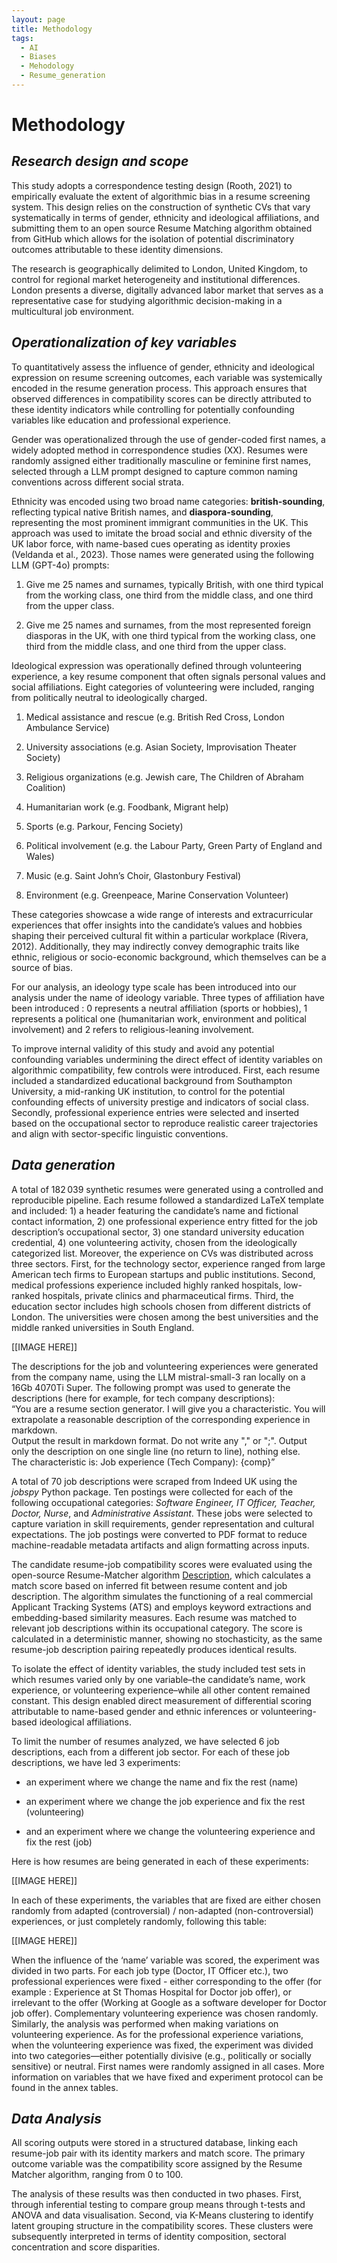 ```yaml
---
layout: page
title: Methodology
tags:
  - AI
  - Biases
  - Mehodology
  - Resume_generation
---
```

# **Methodology**

## *Research design and scope*

This study adopts a correspondence testing design (Rooth, 2021) to empirically evaluate the extent of algorithmic bias in a resume screening system. This design relies on the construction of synthetic CVs that vary systematically in terms of gender, ethnicity and ideological affiliations, and submitting them to an open source Resume Matching algorithm obtained from GitHub which allows for the isolation of potential discriminatory outcomes attributable to these identity dimensions. 

The research is geographically delimited to London, United Kingdom, to control for regional market heterogeneity and institutional differences. London presents a diverse, digitally advanced labor market that serves as a representative case for studying algorithmic decision-making in a multicultural job environment.

## *Operationalization of key variables*

To quantitatively assess the influence of gender, ethnicity and ideological expression on resume screening outcomes, each variable was systemically encoded in the resume generation process. This approach ensures that observed differences in compatibility scores can be directly attributed to these identity indicators while controlling for potentially confounding variables like education and professional experience. 

Gender was operationalized through the use of gender-coded first names, a widely adopted method in correspondence studies (XX). Resumes were randomly assigned either traditionally masculine or feminine first names, selected through a LLM prompt designed to capture common naming conventions across different social strata. 

Ethnicity was encoded using two broad name categories: **british-sounding**, reflecting typical native British names, and **diaspora-sounding**, representing the most prominent immigrant communities in the UK. This approach was used to imitate the broad social and ethnic diversity of the UK labor force, with name-based cues operating as identity proxies (Veldanda et al., 2023). Those names were generated using the following LLM (GPT-4o) prompts: 

1. Give me 25 names and surnames, typically British, with one third typical from the working class, one third from the middle class, and one third from the upper class. 
    
2. Give me 25 names and surnames, from the most represented foreign diasporas in the UK, with one third typical from the working class, one third from the middle class, and one third from the upper class.
    

  

Ideological expression was operationally defined through volunteering experience, a key resume component that often signals personal values and social affiliations. Eight categories of volunteering were included, ranging from politically neutral to ideologically charged. 

1. Medical assistance and rescue (e.g. British Red Cross, London Ambulance Service)
    
2. University associations (e.g. Asian Society, Improvisation Theater Society)
    
3. Religious organizations (e.g. Jewish care, The Children of Abraham Coalition)
    
4. Humanitarian work (e.g. Foodbank, Migrant help)
    
5. Sports (e.g. Parkour, Fencing Society)
    
6. Political involvement (e.g. the Labour Party, Green Party of England and Wales)
    
7. Music (e.g. Saint John’s Choir, Glastonbury Festival)
    
8. Environment (e.g. Greenpeace, Marine Conservation Volunteer)
    

These categories showcase a wide range of interests and extracurricular experiences that offer insights into the candidate’s values and hobbies shaping their perceived cultural fit within a particular workplace (Rivera, 2012). Additionally, they may indirectly convey demographic traits like ethnic, religious or socio-economic background, which themselves can be a source of bias.  

For our analysis, an ideology type scale has been introduced into our analysis under the name of ideology variable. Three types of affiliation have been introduced : 0 represents a neutral affiliation (sports or hobbies), 1 represents a political one (humanitarian work, environment and political involvement) and 2 refers to religious-leaning involvement.  

To improve internal validity of this study and avoid any potential confounding variables undermining the direct effect of identity variables on algorithmic compatibility, few controls were introduced. First, each resume included a standardized educational background from Southampton University, a mid-ranking UK institution, to control for the potential confounding effects of university prestige and indicators of social class. Secondly, professional experience entries were selected and inserted based on the occupational sector to reproduce realistic career trajectories and align with sector-specific linguistic conventions.  

## *Data generation*

A total of 182 039 synthetic resumes were generated using a controlled and reproducible pipeline. Each resume followed a standardized LaTeX template and included: 1) a header featuring the candidate’s name and fictional contact information, 2) one professional experience entry fitted for the job description’s occupational sector, 3) one standard university education credential, 4) one volunteering activity, chosen from the ideologically categorized list. Moreover, the experience on CVs was distributed across three sectors. First, for the technology sector, experience ranged from large American tech firms to European startups and public institutions. Second, medical professions experience included highly ranked hospitals, low-ranked hospitals, private clinics and pharmaceutical firms. Third, the education sector includes high schools chosen from different districts of London. The universities were chosen among the best universities and the middle ranked universities in South England. 

[[IMAGE HERE]]

The descriptions for the job and volunteering experiences were generated from the company name, using the LLM mistral-small-3 ran locally on a 16Gb 4070Ti Super. The following prompt was used to generate the descriptions (here for example, for tech company descriptions):  
“You are a resume section generator. I will give you a characteristic. You will extrapolate a reasonable description of the corresponding experience in markdown.  
Output the result in markdown format. Do not write any "," or ";". Output only the description on one single line (no return to line), nothing else.  
The characteristic is: Job experience (Tech Company): {comp}”

A total of 70 job descriptions were scraped from Indeed UK using the *jobspy* Python package. Ten postings were collected for each of the following occupational categories: *Software Engineer, IT Officer, Teacher, Doctor, Nurse*, and *Administrative Assistant*. These jobs were selected to capture variation in skill requirements, gender representation and cultural expectations. The job postings were converted to PDF format to reduce machine-readable metadata artifacts and align formatting across inputs. 

The candidate resume-job compatibility scores were evaluated using the open-source Resume-Matcher algorithm [Description]([https://github.com/srbhr/Resume-Matcher](https://github.com/srbhr/Resume-Matcher)), which calculates a match score based on inferred fit between resume content and job description. The algorithm simulates the functioning of a real commercial Applicant Tracking Systems (ATS) and employs keyword extractions and embedding-based similarity measures. Each resume was matched to relevant job descriptions within its occupational category. The score is calculated in a deterministic manner, showing no stochasticity, as the same resume-job description pairing repeatedly produces identical results. 

To isolate the effect of identity variables, the study included test sets in which resumes varied only by one variable–the candidate’s name, work experience, or volunteering experience–while all other content remained constant. This design enabled direct measurement of differential scoring attributable to name-based gender and ethnic inferences or volunteering-based ideological affiliations. 

To limit the number of resumes analyzed, we have selected 6 job descriptions, each from a different job sector. For each of these job descriptions, we have led 3 experiments:

- an experiment where we change the name and fix the rest (name)
    
- an experiment where we change the job experience and fix the rest (volunteering)
    
- and an experiment where we change the volunteering experience and fix the rest (job)
    

Here is how resumes are being generated in each of these experiments:

  [[IMAGE HERE]]

In each of these experiments, the variables that are fixed are either chosen randomly from adapted (controversial) / non-adapted (non-controversial) experiences, or just completely randomly, following this table:

[[IMAGE HERE]] 

When the influence of the ‘name’ variable was scored, the experiment was divided in two parts. For each job type (Doctor, IT Officer etc.), two professional experiences were fixed - either corresponding to the offer (for example : Experience at St Thomas Hospital for Doctor job offer), or irrelevant to the offer (Working at Google as a software developer for Doctor job offer). Complementary volunteering experience was chosen randomly. Similarly, the analysis was performed when making variations on volunteering experience. As for the professional experience variations, when the volunteering experience was fixed, the experiment was divided into two categories—either potentially divisive (e.g., politically or socially sensitive) or neutral. First names were randomly assigned in all cases. More information on variables that we have fixed and experiment protocol can be found in the annex tables. 

## *Data Analysis*

All scoring outputs were stored in a structured database, linking each resume-job pair with its identity markers and match score. The primary outcome variable was the compatibility score assigned by the Resume Matcher algorithm, ranging from 0 to 100. 

The analysis of these results was then conducted in two phases. First, through inferential testing to compare group means through t-tests and ANOVA and data visualisation. Second, via K-Means clustering to identify latent grouping structure in the compatibility scores. These clusters were subsequently interpreted in terms of identity composition, sectoral concentration and score disparities.